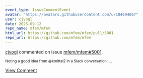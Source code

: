 ```yaml
---
event_type: IssueCommentEvent
avatar: "https://avatars.githubusercontent.com/u/10469466?"
user: cjvogl
date: 2025-09-12
repo_name: mfem/mfem
html_url: https://github.com/mfem/mfem/pull/5001
repo_url: https://github.com/mfem/mfem
---
```


<a href='https://github.com/cjvogl' target='_blank'>cjvogl</a> commented on issue <a href='https://github.com/mfem/mfem/pull/5001' target='_blank'>mfem/mfem#5001</a>.

<small>Noting a good idea from @kmittal2 in a Slack conversation:...</small>

<a href='https://github.com/mfem/mfem/pull/5001' target='_blank'>View Comment</a>